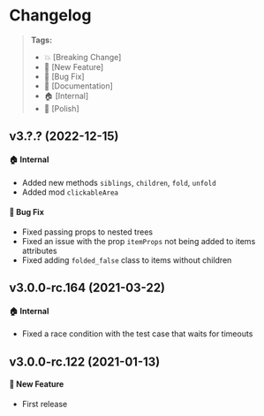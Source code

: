 Changelog
=========

> **Tags:**
> - :boom:       [Breaking Change]
> - :rocket:     [New Feature]
> - :bug:        [Bug Fix]
> - :memo:       [Documentation]
> - :house:      [Internal]
> - :nail_care:  [Polish]

## v3.?.? (2022-12-15)

#### :house: Internal

* Added new methods `siblings`, `children`, `fold`, `unfold`
* Added mod `clickableArea`

#### :bug: Bug Fix

* Fixed passing props to nested trees
* Fixed an issue with the prop `itemProps` not being added to items attributes
* Fixed adding `folded_false` class to items without children

## v3.0.0-rc.164 (2021-03-22)

#### :house: Internal

* Fixed a race condition with the test case that waits for timeouts

## v3.0.0-rc.122 (2021-01-13)

#### :rocket: New Feature

* First release
